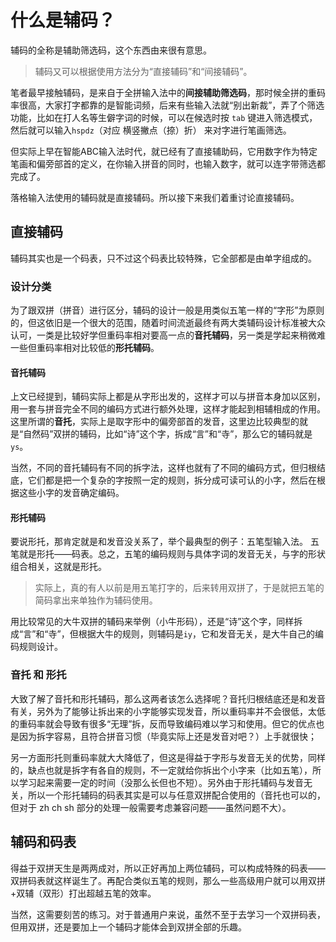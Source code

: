 # 什么是辅码？

辅码的全称是辅助筛选码，这个东西由来很有意思。

> 辅码又可以根据使用方法分为“直接辅码”和“间接辅码”。

笔者最早接触辅码，是来自于全拼输入法中的**间接辅助筛选码**，那时候全拼的重码率很高，大家打字都靠的是智能词频，后来有些输入法就“别出新裁”，弄了个筛选功能，比如在打人名等生僻字词的时候，可以在候选时按 `tab` 键进入筛选模式，然后就可以输入`hspdz`（对应 横竖撇点（捺）折） 来对字进行笔画筛选。

但实际上早在智能ABC输入法时代，就已经有了直接辅助码，它用数字作为特定笔画和偏旁部首的定义，在你输入拼音的同时，也输入数字，就可以连字带筛选都完成了。

落格输入法使用的辅码就是直接辅码。所以接下来我们着重讨论直接辅码。

## 直接辅码

辅码其实也是一个码表，只不过这个码表比较特殊，它全部都是由单字组成的。

### 设计分类

为了跟双拼（拼音）进行区分，辅码的设计一般是用类似五笔一样的“字形”为原则的，但这依旧是一个很大的范围，随着时间流逝最终有两大类辅码设计标准被大众认可，一类是比较好学但重码率相对要高一点的**音托辅码**，另一类是学起来稍微难一些但重码率相对比较低的**形托辅码**。

#### 音托辅码

上文已经提到，辅码实际上都是从字形出发的，这样才可以与拼音本身加以区别，用一套与拼音完全不同的编码方式进行额外处理，这样才能起到相辅相成的作用。这里所谓的**音托**，实际上是取字形中的偏旁部首的发音，这里边比较典型的就是“自然码”双拼的辅码，比如“诗”这个字，拆成“言”和“寺”，那么它的辅码就是`ys`。

当然，不同的音托辅码有不同的拆字法，这样也就有了不同的编码方式，但归根结底，它们都是把一个复杂的字按照一定的规则，拆分成可读可认的小字，然后在根据这些小字的发音确定编码。

#### 形托辅码

要说形托，那肯定就是和发音没关系了，举个最典型的例子：五笔型输入法。
五笔就是形托——码表。总之，五笔的编码规则与具体字词的发音无关，与字的形状组合相关，这就是形托。

> 实际上，真的有人以前是用五笔打字的，后来转用双拼了，于是就把五笔的简码拿出来单独作为辅码使用。

用比较常见的大牛双拼的辅码来举例（小牛形码），还是“诗”这个字，同样拆成“言”和“寺”，但根据大牛的规则，则辅码是`iy`，它和发音无关，是大牛自己的编码规则设计。

### 音托 和 形托

大致了解了音托和形托辅码，那么这两者该怎么选择呢？音托归根结底还是和发音有关，另外为了能够让拆出来的小字能够实现发音，所以重码率并不会很低，太低的重码率就会导致有很多“无理”拆，反而导致编码难以学习和使用。但它的优点也是因为拆字容易，且符合拼音习惯（毕竟实际上还是发音对吧？）上手就很快；

另一方面形托则重码率就大大降低了，但这是得益于字形与发音无关的优势，同样的，缺点也就是拆字有各自的规则，不一定就给你拆出个小字来（比如五笔），所以学习起来需要一定的时间（没那么长但也不短）。另外由于形托辅码与发音无关，所以一个形托辅码的码表其实是可以与任意双拼配合使用的（音托也可以的，但对于 zh ch sh 部分的处理一般需要考虑兼容问题——虽然问题不大）。

## 辅码和码表

得益于双拼天生是两两成对，所以正好再加上两位辅码，可以构成特殊的码表——双拼码表就这样诞生了。再配合类似五笔的规则，那么一些高级用户就可以用双拼+双辅（双形）打出超越五笔的效率。

当然，这需要刻苦的练习。对于普通用户来说，虽然不至于去学习一个双拼码表，但用双拼，还是要加上一个辅码才能体会到双拼全部的乐趣。

